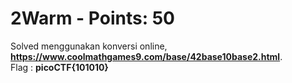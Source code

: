 # 2Warm - Points: 50
Solved menggunakan konversi online, <b>https://www.coolmathgames9.com/base/42base10base2.html</b>.<br>
Flag : <b>picoCTF{101010}</b>

